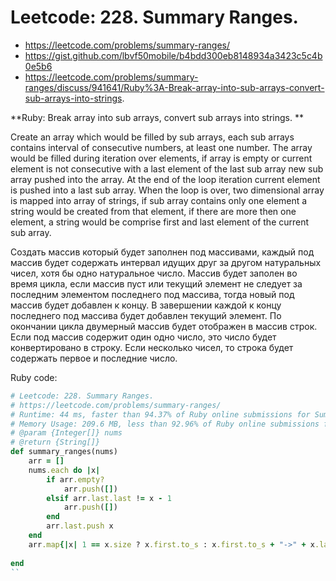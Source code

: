 # Leetcode: 228. Summary Ranges.

- https://leetcode.com/problems/summary-ranges/
- https://gist.github.com/lbvf50mobile/b4bdd300eb8148934a3423c5c4b0e5b6
- https://leetcode.com/problems/summary-ranges/discuss/941641/Ruby%3A-Break-array-into-sub-arrays-convert-sub-arrays-into-strings.

**Ruby: Break array into sub arrays, convert sub arrays into strings. **

Create an array which would be filled by sub arrays, each sub arrays contains interval of consecutive numbers, at least one number. The array would be filled during iteration over elements, if array is empty or current element is not consecutive with a last element of the last sub array new sub array pushed into the array. At the end of the loop iteration current element is pushed into a last sub array. When the loop is over, two dimensional array is mapped into array of strings, if sub array contains only one element a string would be created from that element, if there are more then one element, a string would be comprise first and last element of the current sub array.  



Создать массив который будет заполнен под массивами, каждый под массив будет содержать интервал идущих друг за другом натуральных чисел, хотя бы одно натуральное число. Массив будет заполен во время цикла, если массив пуст или текущий элемент не следует за последним элементом последнего под массива, тогда новый под массив будет добавлен к концу. В завершении каждой к концу последнего под массива будет добавлен текущий элемент. По окончании цикла двумерный массив будет отображен в массив строк. Если под массив содержит один одно число, это число будет конвертировано в строку. Если несколько чисел, то строка будет содержать первое и последние число.


Ruby code:
```Ruby
# Leetcode: 228. Summary Ranges.
# https://leetcode.com/problems/summary-ranges/
# Runtime: 44 ms, faster than 94.37% of Ruby online submissions for Summary Ranges.
# Memory Usage: 209.6 MB, less than 92.96% of Ruby online submissions for Summary Ranges.
# @param {Integer[]} nums
# @return {String[]}
def summary_ranges(nums)
    arr = []
    nums.each do |x|
        if arr.empty?
            arr.push([])
        elsif arr.last.last != x - 1
            arr.push([])
        end
        arr.last.push x
    end
    arr.map{|x| 1 == x.size ? x.first.to_s : x.first.to_s + "->" + x.last.to_s}
    
end
``